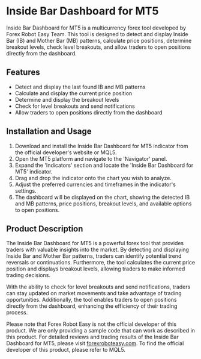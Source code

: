 # Inside Bar Dashboard for MT5

Inside Bar Dashboard for MT5 is a multicurrency forex tool developed by Forex Robot Easy Team. This tool is designed to detect and display Inside Bar (IB) and Mother Bar (MB) patterns, calculate price positions, determine breakout levels, check level breakouts, and allow traders to open positions directly from the dashboard.

## Features
- Detect and display the last found IB and MB patterns
- Calculate and display the current price position
- Determine and display the breakout levels
- Check for level breakouts and send notifications
- Allow traders to open positions directly from the dashboard

## Installation and Usage
1. Download and install the Inside Bar Dashboard for MT5 indicator from the official developer's website or MQL5.
2. Open the MT5 platform and navigate to the 'Navigator' panel.
3. Expand the 'Indicators' section and locate the 'Inside Bar Dashboard for MT5' indicator.
4. Drag and drop the indicator onto the chart you wish to analyze.
5. Adjust the preferred currencies and timeframes in the indicator's settings.
6. The dashboard will be displayed on the chart, showing the detected IB and MB patterns, price positions, breakout levels, and available options to open positions.

## Product Description
The Inside Bar Dashboard for MT5 is a powerful forex tool that provides traders with valuable insights into the market. By detecting and displaying Inside Bar and Mother Bar patterns, traders can identify potential trend reversals or continuations. Furthermore, the tool calculates the current price position and displays breakout levels, allowing traders to make informed trading decisions.

With the ability to check for level breakouts and send notifications, traders can stay updated on market movements and take advantage of trading opportunities. Additionally, the tool enables traders to open positions directly from the dashboard, enhancing the efficiency of their trading process.

Please note that Forex Robot Easy is not the official developer of this product. We are only providing a sample code that can work as described in this product. For detailed reviews and trading results of the Inside Bar Dashboard for MT5, please visit [forexroboteasy.com](https://forexroboteasy.com/forex-robot-review/inside-bar-dashboard-mt5-review-multicurrency-forex-tool/). To find the official developer of this product, please refer to MQL5.
